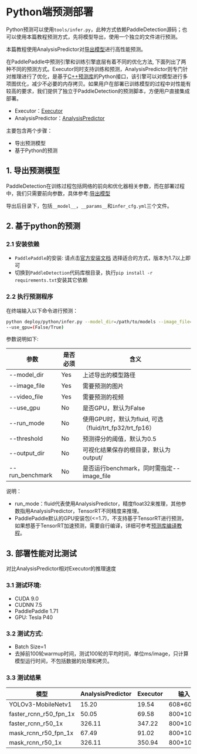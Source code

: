 # Python端预测部署

Python预测可以使用`tools/infer.py`，此种方式依赖PaddleDetection源码；也可以使用本篇教程预测方式，先将模型导出，使用一个独立的文件进行预测。


本篇教程使用AnalysisPredictor对[导出模型](https://github.com/PaddlePaddle/PaddleDetection/blob/master/docs/advanced_tutorials/deploy/EXPORT_MODEL.md)进行高性能预测。

在PaddlePaddle中预测引擎和训练引擎底层有着不同的优化方法, 下面列出了两种不同的预测方式。Executor同时支持训练和预测，AnalysisPredictor则专门针对推理进行了优化，是基于[C++预测库](https://www.paddlepaddle.org.cn/documentation/docs/zh/advanced_guide/inference_deployment/inference/native_infer.html)的Python接口，该引擎可以对模型进行多项图优化，减少不必要的内存拷贝。如果用户在部署已训练模型的过程中对性能有较高的要求，我们提供了独立于PaddleDetection的预测脚本，方便用户直接集成部署。

- Executor：[Executor](https://www.paddlepaddle.org.cn/documentation/docs/zh/beginners_guide/basic_concept/executor.html#executor)
- AnalysisPredictor：[AnalysisPredictor](https://www.paddlepaddle.org.cn/documentation/docs/zh/advanced_guide/inference_deployment/inference/python_infer_cn.html#analysispredictor)


主要包含两个步骤：

- 导出预测模型
- 基于Python的预测

## 1. 导出预测模型

PaddleDetection在训练过程包括网络的前向和优化器相关参数，而在部署过程中，我们只需要前向参数，具体参考:[导出模型](https://github.com/PaddlePaddle/PaddleDetection/blob/master/docs/advanced_tutorials/deploy/EXPORT_MODEL.md)

导出后目录下，包括`__model__`，`__params__`和`infer_cfg.yml`三个文件。

## 2. 基于python的预测

### 2.1 安装依赖
  - `PaddlePaddle`的安装:
    请点击[官方安装文档](https://paddlepaddle.org.cn/install/quick) 选择适合的方式，版本为1.7以上即可
  - 切换到`PaddleDetection`代码库根目录，执行`pip install -r requirements.txt`安装其它依赖

### 2.2 执行预测程序
在终端输入以下命令进行预测：

```bash
python deploy/python/infer.py --model_dir=/path/to/models --image_file=/path/to/image
--use_gpu=(False/True)
```

参数说明如下:

| 参数 | 是否必须|含义 |
|-------|-------|----------|
| --model_dir | Yes|上述导出的模型路径 |
| --image_file | Yes |需要预测的图片 |
| --video_file | Yes |需要预测的视频 |
| --use_gpu |No|是否GPU，默认为False|
| --run_mode |No|使用GPU时，默认为fluid, 可选（fluid/trt_fp32/trt_fp16）|
| --threshold |No|预测得分的阈值，默认为0.5|
| --output_dir |No|可视化结果保存的根目录，默认为output/|
| --run_benchmark |No|是否运行benchmark，同时需指定--image_file|

说明：

- run_mode：fluid代表使用AnalysisPredictor，精度float32来推理，其他参数指用AnalysisPredictor，TensorRT不同精度来推理。
- PaddlePaddle默认的GPU安装包(<=1.7)，不支持基于TensorRT进行预测，如果想基于TensorRT加速预测，需要自行编译，详细可参考[预测库编译教程](https://www.paddlepaddle.org.cn/documentation/docs/zh/advanced_usage/deploy/inference/paddle_tensorrt_infer.html)。

## 3. 部署性能对比测试
对比AnalysisPredictor相对Executor的推理速度

### 3.1 测试环境:

- CUDA 9.0
- CUDNN 7.5
- PaddlePaddle 1.71
- GPU: Tesla P40

### 3.2 测试方式:

- Batch Size=1
- 去掉前100轮warmup时间，测试100轮的平均时间，单位ms/image，只计算模型运行时间，不包括数据的处理和拷贝。


### 3.3 测试结果

|模型 | AnalysisPredictor | Executor | 输入|
|---|----|---|---|
| YOLOv3-MobileNetv1 | 15.20 | 19.54 |  608*608
| faster_rcnn_r50_fpn_1x | 50.05 | 69.58 |800*1088
| faster_rcnn_r50_1x | 326.11 | 347.22 | 800*1067
| mask_rcnn_r50_fpn_1x | 67.49 | 91.02 | 800*1088
| mask_rcnn_r50_1x | 326.11 | 350.94 | 800*1067
